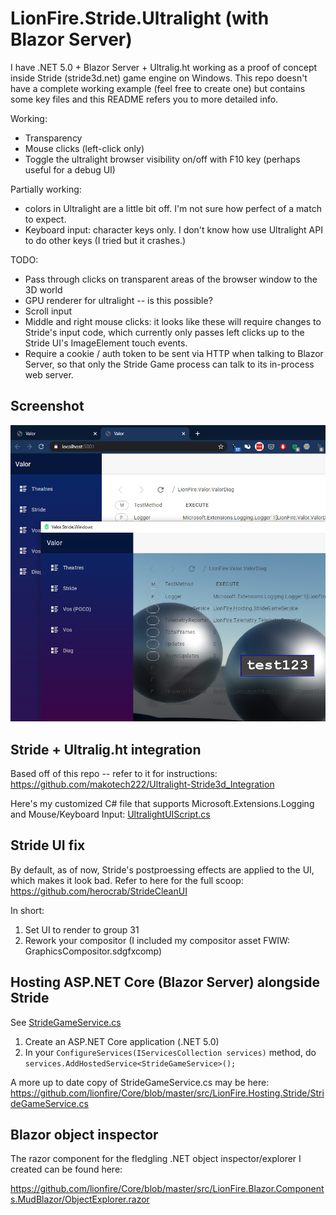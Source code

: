 # LionFire.Stride.Ultralight (with Blazor Server)

I have .NET 5.0 + Blazor Server + Ultralig.ht working as a proof of concept inside Stride (stride3d.net) game engine on Windows.  This repo doesn't have a complete working example (feel free to create one) but contains some key files and this README refers you to more detailed info.

Working:
 - Transparency
 - Mouse clicks (left-click only)
 - Toggle the ultralight browser visibility on/off with F10 key (perhaps useful for a debug UI)
 
Partially working:
 - colors in Ultralight are a little bit off.  I'm not sure how perfect of a match to expect.
 - Keyboard input: character keys only.  I don't know how use Ultralight API to do other keys (I tried but it crashes.)

TODO:
 - Pass through clicks on transparent areas of the browser window to the 3D world
 - GPU renderer for ultralight -- is this possible?
 - Scroll input
 - Middle and right mouse clicks: it looks like these will require changes to Stride's input code, which currently only passes left clicks up to the Stride UI's ImageElement touch events.
 - Require a cookie / auth token to be sent via HTTP when talking to Blazor Server, so that only the Stride Game process can talk to its in-process web server.

## Screenshot

![screenshot](screenshots/BrowserAndStride.png "Blazor Server in Stride")

## Stride + Ultralig.ht integration

Based off of this repo -- refer to it for instructions: https://github.com/makotech222/Ultralight-Stride3d_Integration

Here's my customized C# file that supports Microsoft.Extensions.Logging and Mouse/Keyboard Input:  [UltralightUIScript.cs](https://github.com/lionfire/LionFire.Stride.Ultralight/blob/main/StrideGame.Game/Code/UltralightUIScript.cs)

## Stride UI fix

By default, as of now, Stride's postproessing effects are applied to the UI, which makes it look bad.
Refer to here for the full scoop: https://github.com/herocrab/StrideCleanUI

In short:

 1. Set UI to render to group 31
 2. Rework your compositor (I included my compositor asset FWIW: GraphicsCompositor.sdgfxcomp)

## Hosting ASP.NET Core (Blazor Server) alongside Stride

See [StrideGameService.cs](https://github.com/lionfire/LionFire.Stride.Ultralight/blob/main/LionFire.Hosting.Stride/StrideGameService.cs)

 1. Create an ASP.NET Core application (.NET 5.0)
 2. In your `ConfigureServices(IServicesCollection services)` method, do `services.AddHostedService<StrideGameService>();`

A more up to date copy of StrideGameService.cs may be here: 
https://github.com/lionfire/Core/blob/master/src/LionFire.Hosting.Stride/StrideGameService.cs

## Blazor object inspector

The razor component for the fledgling .NET object inspector/explorer I created can be found here:

https://github.com/lionfire/Core/blob/master/src/LionFire.Blazor.Components.MudBlazor/ObjectExplorer.razor




